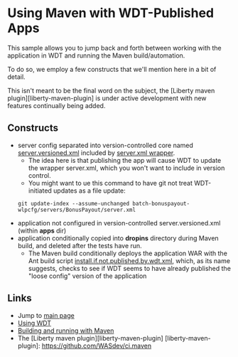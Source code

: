 # Using Maven with WDT-Published Apps

This sample allows you to jump back and forth between working with the application in WDT and running the Maven build/automation.

To do so, we employ a few constructs that we'll mention here in a bit of detail.

This isn't meant to be the final word on the subject, the [Liberty maven plugin][liberty-maven-plugin] is under active development with new features continually being added.

## Constructs

* server config separated into version-controlled core named [server.versioned.xml](../batch-bonuspayout-wlpcfg/servers/BonusPayout/server.versioned.xml) included by [server.xml wrapper](../batch-bonuspayout-wlpcfg/servers/BonusPayout/server.xml).
    * The idea here is that publishing the app will cause WDT to update the wrapper server.xml, which you won't want to include in version control.
    * You might want to ue this command to have git not treat WDT-initiated updates as a file update:
    ```
    git update-index --assume-unchanged batch-bonuspayout-wlpcfg/servers/BonusPayout/server.xml
    ```
* application not configured in version-controlled server.versioned.xml (within **apps** dir)
* application conditionally copied into **dropins** directory during Maven build, and deleted after the tests have run.
    * The Maven build conditionally deploys the application WAR with the Ant build script [install.if.not.published.by.wdt.xml](../batch-bonuspayout-application/install.if.not.published.by.wdt.xml), which, as its name suggests, checks to see if WDT seems to have already published the "loose config" version of the application

### 

## Links

* Jump to [main page](/README.md)
* [Using WDT](/docs/Using-WDT.md)
* [Building and running with Maven](/docs/Maven-integration.md)
* The [Liberty maven plugin][liberty-maven-plugin]
[liberty-maven-plugin]: https://github.com/WASdev/ci.maven

